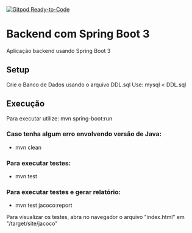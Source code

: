 [![Gitpod Ready-to-Code](https://img.shields.io/badge/Gitpod-Ready--to--Code-blue?logo=gitpod)](https://gitpod.io/#https://github.com/mineda/spring3app)

# Backend com Spring Boot 3

Aplicação backend usando Spring Boot 3

## Setup

Crie o Banco de Dados usando o arquivo DDL.sql
Use: mysql < DDL.sql

## Execução

Para executar utilize: mvn spring-boot:run

### Caso tenha algum erro envolvendo versão de Java:
* mvn clean

### Para executar testes: 
* mvn test

### Para executar testes e gerar relatório: 
* mvn test jacoco:report

Para visualizar os testes, abra no navegador o arquivo "index.html" em "/target/site/jacoco"
